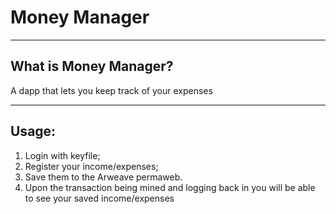 # Money Manager

----
## What is Money Manager?
A dapp that lets you keep track of your expenses

----
## Usage:
1. Login with keyfile;
2. Register your income/expenses;
3. Save them to the Arweave permaweb.
4. Upon the transaction being mined and logging back in you will be able to see your saved income/expenses


